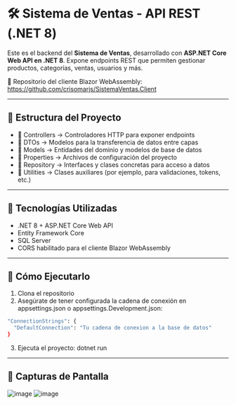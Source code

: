 # 🛠️ Sistema de Ventas - API REST (.NET 8)

Este es el backend del **Sistema de Ventas**, desarrollado con **ASP.NET Core Web API en .NET 8**. Expone endpoints REST que permiten gestionar productos, categorías, ventas, usuarios y más.

🔗 Repositorio del cliente Blazor WebAssembly:  
https://github.com/crisomarjs/SistemaVentas.Client

---

## 🧱 Estructura del Proyecto
- 📁 Controllers -> Controladores HTTP para exponer endpoints
- 📁 DTOs -> Modelos para la transferencia de datos entre capas
- 📁 Models -> Entidades del dominio y modelos de base de datos
- 📁 Properties -> Archivos de configuración del proyecto
- 📁 Repository -> Interfaces y clases concretas para acceso a datos
- 📁 Utilities -> Clases auxiliares (por ejemplo, para validaciones, tokens, etc.)


---

## 🚀 Tecnologías Utilizadas

- .NET 8 + ASP.NET Core Web API
- Entity Framework Core
- SQL Server
- CORS habilitado para el cliente Blazor WebAssembly

---

## 🔌 Cómo Ejecutarlo

1. Clona el repositorio
2. Asegúrate de tener configurada la cadena de conexión en appsettings.json o appsettings.Development.json:
```bash
"ConnectionStrings": {
  "DefaultConnection": "Tu cadena de conexion a la base de datos"
}
```
3. Ejecuta el proyecto: dotnet run

---
## 📸 Capturas de Pantalla

![image](https://github.com/user-attachments/assets/e0fc4d81-838a-4cb9-950d-3f644f5fb9d3)
![image](https://github.com/user-attachments/assets/e198d7da-013b-466b-a13d-359face49793)


